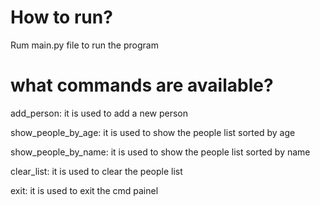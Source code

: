 # How to run?
  Rum main.py file to run the program
  
# what commands are available?
  add_person: it is used to add a new person
  
  show_people_by_age: it is used to show the people list sorted by age
  
  show_people_by_name: it is used to show the people list sorted by name
  
  clear_list: it is used to clear the people list
  
  exit: it is used to exit the cmd painel
  

